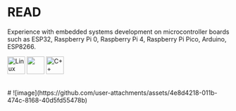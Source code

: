 # READ
Experience with embedded systems development on microcontroller boards such as ESP32, Raspberry Pi 0, Raspberry Pi 4, Raspberry Pi Pico, Arduino, ESP8266.

 <img src="https://cdn.jsdelivr.net/gh/devicons/devicon/icons/linux/linux-original.svg" alt="Linux logo" width="40" height="40"/> <img src="https://cdn.jsdelivr.net/gh/devicons/devicon/icons/python/python-original.svg" width="40" height="40"/>  <img src="https://cdn.jsdelivr.net/gh/devicons/devicon/icons/cplusplus/cplusplus-original.svg" alt="C++ logo" width="40" height="40"/>

<br />
#
![image](https://github.com/user-attachments/assets/4e8d4218-011b-474c-8168-40d5fd55478b)




